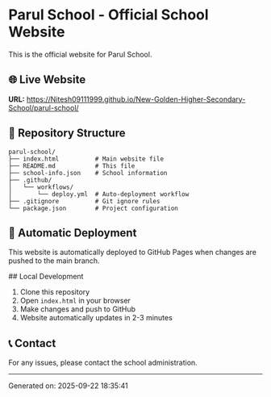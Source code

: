 # Parul School - Official School Website

This is the official website for Parul School.

## 🌐 Live Website
**URL:** https://Nitesh09111999.github.io/New-Golden-Higher-Secondary-School/parul-school/

## 📁 Repository Structure
```
parul-school/
├── index.html          # Main website file
├── README.md           # This file
├── school-info.json    # School information
├── .github/
│   └── workflows/
│       └── deploy.yml  # Auto-deployment workflow
├── .gitignore          # Git ignore rules
└── package.json        # Project configuration
```

## 🚀 Automatic Deployment
This website is automatically deployed to GitHub Pages when changes are pushed to the main branch.

##️ Local Development
1. Clone this repository
2. Open `index.html` in your browser
3. Make changes and push to GitHub
4. Website automatically updates in 2-3 minutes

## 📞 Contact
For any issues, please contact the school administration.

---
Generated on: 2025-09-22 18:35:41
